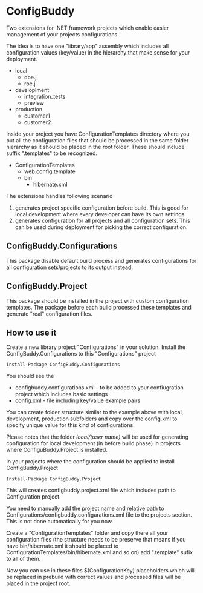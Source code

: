 # ConfigBuddy

Two extensions for .NET framework projects which enable easier management of your projects configurations. 

The idea is to have one "library/app" assembly which includes all configuration values (key/value) in the hierarchy that make sense for your deployment.

- local
	- doe.j
	- roe.j
- developlment
	- integration_tests
	- preview
- production
	- customer1
	- customer2

Inside your project you have ConfigurationTemplates directory where you put all the configuration files that should be processed in the same folder hierarchy as it should be placed in the root folder. These should include suffix ".templates" to be recognized.

- ConfigurationTemplates
	- web.config.template	
	- bin
		- hibernate.xml

The extensions handles following scenario
1. generates project specific configuration before build. This is good for local development where every developer can have its own settings
2. generates configuration for all projects and all configuration sets. This can be used during deployment for picking the correct configuration.

## ConfigBuddy.Configurations

This package disable default build process and generates configurations for all configuration sets/projects to its output instead.

## ConfigBuddy.Project

This package should be installed in the project with custom configuration templates. The package before each build processed these templates and generate "real" configuration files.

## How to use it

Create a new library project "Configurations" in your solution. Install the ConfigBuddy.Configurations to this "Configurations" project

```
Install-Package ConfigBuddy.Configurations
```

You should see the 
- configbuddy.configurations.xml - to be added to your confiugration project which includes basic settings
- config.xml - file including key/value example pairs

You can create folder structure similar to the example above with local, development, production subfolders and copy over the config.xml to specify unique value for this kind of configurations.

Please notes that the folder *local/(user name)* will be used for generating configuration for local development (in before build phase) in projects where ConfiguBuddy.Project is installed.

In your projects where the configuration should be applied to install ConfigBuddy.Project

```
Install-Package ConfigBuddy.Project
```

This will creates configbuddy.project.xml file which includes path to Configuration project.

You need to manually add the project name and relative path to Configurations/configbuddy.configurations.xml file to the projects section. This is not done automatically for you now.

Create a "ConfigurationTemplates" folder and copy there all your configuration files (the structure needs to be preserve that means if you have bin/hibernate.xml it should be placed to ConfigurationTemplates/bin/hibernate.xml and so on) add ".template" sufix to all of them.

Now you can use in these files $(ConfigurationKey) placeholders which will be replaced in prebuild with correct values and processed files will be placed in the project root.